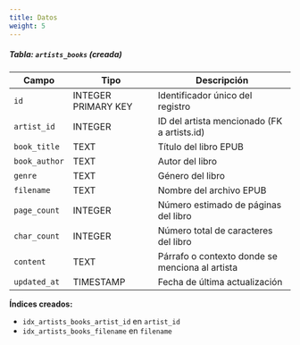 ```yaml
---
title: Datos
weight: 5
---
```


##### Tabla: `artists_books` (creada)

|Campo|Tipo|Descripción|
|---|---|---|
|`id`|INTEGER PRIMARY KEY|Identificador único del registro|
|`artist_id`|INTEGER|ID del artista mencionado (FK a artists.id)|
|`book_title`|TEXT|Título del libro EPUB|
|`book_author`|TEXT|Autor del libro|
|`genre`|TEXT|Género del libro|
|`filename`|TEXT|Nombre del archivo EPUB|
|`page_count`|INTEGER|Número estimado de páginas del libro|
|`char_count`|INTEGER|Número total de caracteres del libro|
|`content`|TEXT|Párrafo o contexto donde se menciona al artista|
|`updated_at`|TIMESTAMP|Fecha de última actualización|

**Índices creados:**

- `idx_artists_books_artist_id` en `artist_id`
- `idx_artists_books_filename` en `filename`